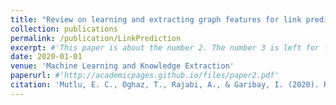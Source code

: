 ```yaml
---
title: "Review on learning and extracting graph features for link prediction"
collection: publications
permalink: /publication/LinkPrediction
excerpt: #'This paper is about the number 2. The number 3 is left for future work.'
date: 2020-01-01
venue: 'Machine Learning and Knowledge Extraction'
paperurl: #'http://academicpages.github.io/files/paper2.pdf'
citation: 'Mutlu, E. C., Oghaz, T., Rajabi, A., & Garibay, I. (2020). Review on learning and extracting graph features for link prediction. Machine Learning and Knowledge Extraction, 2(4), 672-704.'
---
```


